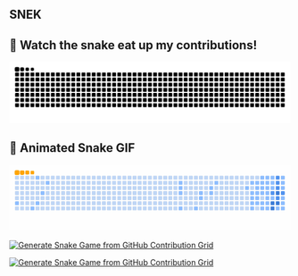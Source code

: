 ## SNEK 

## 🐍 Watch the snake eat up my contributions!

<picture>
  <source media="(prefers-color-scheme: dark)" srcset="dist/github-snake-dark.svg" />
  <source media="(prefers-color-scheme: light)" srcset="dist/github-snake.svg" />
  <img alt="github-snake" src="dist/github-snake.svg" />
</picture>

## 🌊 Animated Snake GIF
![Snake GIF](dist/ocean.gif)

[![Generate Snake Game from GitHub Contribution Grid](https://github.com/Exios66/snek/actions/workflows/snake.yml/badge.svg)](https://github.com/Exios66/snek/actions/workflows/snake.yml)

[![Generate Snake Game from GitHub Contribution Grid](https://github.com/Exios66/snek/actions/workflows/generate-snake-game-from-github-contribution-grid.yml/badge.svg?event=check_run)](https://github.com/Exios66/snek/actions/workflows/generate-snake-game-from-github-contribution-grid.yml)
